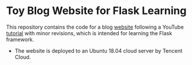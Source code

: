 # Toy Blog Website for Flask Learning
This repository contains the code for a blog [website](http://8.136.210.143/home) following a YouTube [tutorial](https://www.youtube.com/playlist?list=PL-osiE80TeTs4UjLw5MM6OjgkjFeUxCYH) with minor revisions, which is intended for learning the Flask framework.

- The website is deployed to an Ubuntu 18.04 cloud server by Tencent Cloud.
